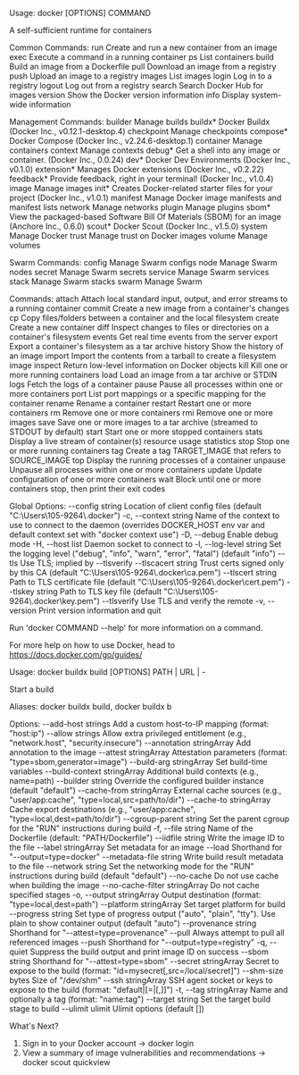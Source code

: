 ﻿
Usage:  docker [OPTIONS] COMMAND

A self-sufficient runtime for containers

Common Commands:
  run         Create and run a new container from an image
  exec        Execute a command in a running container
  ps          List containers
  build       Build an image from a Dockerfile
  pull        Download an image from a registry
  push        Upload an image to a registry
  images      List images
  login       Log in to a registry
  logout      Log out from a registry
  search      Search Docker Hub for images
  version     Show the Docker version information
  info        Display system-wide information

Management Commands:
  builder     Manage builds
  buildx*     Docker Buildx (Docker Inc., v0.12.1-desktop.4)
  checkpoint  Manage checkpoints
  compose*    Docker Compose (Docker Inc., v2.24.6-desktop.1)
  container   Manage containers
  context     Manage contexts
  debug*      Get a shell into any image or container. (Docker Inc., 0.0.24)
  dev*        Docker Dev Environments (Docker Inc., v0.1.0)
  extension*  Manages Docker extensions (Docker Inc., v0.2.22)
  feedback*   Provide feedback, right in your terminal! (Docker Inc., v1.0.4)
  image       Manage images
  init*       Creates Docker-related starter files for your project (Docker Inc., v1.0.1)
  manifest    Manage Docker image manifests and manifest lists
  network     Manage networks
  plugin      Manage plugins
  sbom*       View the packaged-based Software Bill Of Materials (SBOM) for an image (Anchore Inc., 0.6.0)
  scout*      Docker Scout (Docker Inc., v1.5.0)
  system      Manage Docker
  trust       Manage trust on Docker images
  volume      Manage volumes

Swarm Commands:
  config      Manage Swarm configs
  node        Manage Swarm nodes
  secret      Manage Swarm secrets
  service     Manage Swarm services
  stack       Manage Swarm stacks
  swarm       Manage Swarm

Commands:
  attach      Attach local standard input, output, and error streams to a running container
  commit      Create a new image from a container's changes
  cp          Copy files/folders between a container and the local filesystem
  create      Create a new container
  diff        Inspect changes to files or directories on a container's filesystem
  events      Get real time events from the server
  export      Export a container's filesystem as a tar archive
  history     Show the history of an image
  import      Import the contents from a tarball to create a filesystem image
  inspect     Return low-level information on Docker objects
  kill        Kill one or more running containers
  load        Load an image from a tar archive or STDIN
  logs        Fetch the logs of a container
  pause       Pause all processes within one or more containers
  port        List port mappings or a specific mapping for the container
  rename      Rename a container
  restart     Restart one or more containers
  rm          Remove one or more containers
  rmi         Remove one or more images
  save        Save one or more images to a tar archive (streamed to STDOUT by default)
  start       Start one or more stopped containers
  stats       Display a live stream of container(s) resource usage statistics
  stop        Stop one or more running containers
  tag         Create a tag TARGET_IMAGE that refers to SOURCE_IMAGE
  top         Display the running processes of a container
  unpause     Unpause all processes within one or more containers
  update      Update configuration of one or more containers
  wait        Block until one or more containers stop, then print their exit codes

Global Options:
      --config string      Location of client config files (default
                           "C:\\Users\\105-9264\\.docker")
  -c, --context string     Name of the context to use to connect to the
                           daemon (overrides DOCKER_HOST env var and
                           default context set with "docker context use")
  -D, --debug              Enable debug mode
  -H, --host list          Daemon socket to connect to
  -l, --log-level string   Set the logging level ("debug", "info",
                           "warn", "error", "fatal") (default "info")
      --tls                Use TLS; implied by --tlsverify
      --tlscacert string   Trust certs signed only by this CA (default
                           "C:\\Users\\105-9264\\.docker\\ca.pem")
      --tlscert string     Path to TLS certificate file (default
                           "C:\\Users\\105-9264\\.docker\\cert.pem")
      --tlskey string      Path to TLS key file (default
                           "C:\\Users\\105-9264\\.docker\\key.pem")
      --tlsverify          Use TLS and verify the remote
  -v, --version            Print version information and quit

Run 'docker COMMAND --help' for more information on a command.

For more help on how to use Docker, head to https://docs.docker.com/go/guides/

Usage:  docker buildx build [OPTIONS] PATH | URL | -

Start a build

Aliases:
  docker buildx build, docker buildx b

Options:
      --add-host strings              Add a custom host-to-IP mapping
                                      (format: "host:ip")
      --allow strings                 Allow extra privileged entitlement
                                      (e.g., "network.host",
                                      "security.insecure")
      --annotation stringArray        Add annotation to the image
      --attest stringArray            Attestation parameters (format:
                                      "type=sbom,generator=image")
      --build-arg stringArray         Set build-time variables
      --build-context stringArray     Additional build contexts (e.g.,
                                      name=path)
      --builder string                Override the configured builder
                                      instance (default "default")
      --cache-from stringArray        External cache sources (e.g.,
                                      "user/app:cache",
                                      "type=local,src=path/to/dir")
      --cache-to stringArray          Cache export destinations (e.g.,
                                      "user/app:cache",
                                      "type=local,dest=path/to/dir")
      --cgroup-parent string          Set the parent cgroup for the "RUN"
                                      instructions during build
  -f, --file string                   Name of the Dockerfile (default:
                                      "PATH/Dockerfile")
      --iidfile string                Write the image ID to the file
      --label stringArray             Set metadata for an image
      --load                          Shorthand for "--output=type=docker"
      --metadata-file string          Write build result metadata to the file
      --network string                Set the networking mode for the
                                      "RUN" instructions during build
                                      (default "default")
      --no-cache                      Do not use cache when building the image
      --no-cache-filter stringArray   Do not cache specified stages
  -o, --output stringArray            Output destination (format:
                                      "type=local,dest=path")
      --platform stringArray          Set target platform for build
      --progress string               Set type of progress output
                                      ("auto", "plain", "tty"). Use plain
                                      to show container output (default
                                      "auto")
      --provenance string             Shorthand for "--attest=type=provenance"
      --pull                          Always attempt to pull all
                                      referenced images
      --push                          Shorthand for "--output=type=registry"
  -q, --quiet                         Suppress the build output and print
                                      image ID on success
      --sbom string                   Shorthand for "--attest=type=sbom"
      --secret stringArray            Secret to expose to the build
                                      (format:
                                      "id=mysecret[,src=/local/secret]")
      --shm-size bytes                Size of "/dev/shm"
      --ssh stringArray               SSH agent socket or keys to expose
                                      to the build (format:
                                      "default|<id>[=<socket>|<key>[,<key>]]")
  -t, --tag stringArray               Name and optionally a tag (format:
                                      "name:tag")
      --target string                 Set the target build stage to build
      --ulimit ulimit                 Ulimit options (default [])

What's Next?
  1. Sign in to your Docker account → docker login
  2. View a summary of image vulnerabilities and recommendations → docker scout quickview
